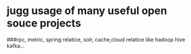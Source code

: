 # jugg  usage of many useful open souce projects


###rpc, metric, spring relatice, solr, cache,cloud relatice like hadoop hive kafka...
